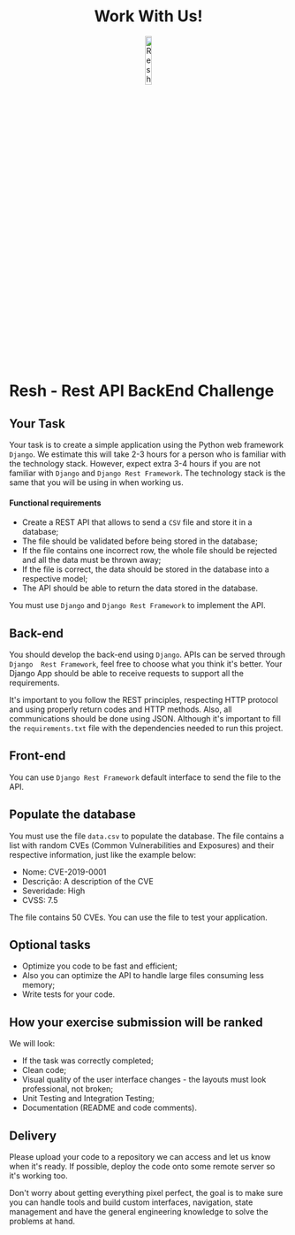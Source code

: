 <h1 align="center">Work With Us!</h1>

<p align="center">
  <img alt="Resh Logo" src="https://resh.com.br/wp-content/uploads/2021/01/logo-dark-novo-1.png" width="15%" height="15%" />
</p>

# Resh - Rest API BackEnd Challenge


## Your Task
Your task is to create a simple application using the Python web framework `Django`. 
We estimate this will take 2-3 hours for a person who is familiar with 
the technology stack. However, expect extra 3-4 hours if you are not familiar
with `Django` and `Django Rest Framework`. The technology stack is the same that you will be using
in when working us.

#### Functional requirements
 - Create a REST API that allows to send a `CSV` file and store it in a database;
 - The file should be validated before being stored in the database;
 - If the file contains one incorrect row, the whole file should be rejected and 
all the data must be thrown away;
 - If the file is correct, the data should be stored in the database into a respective model;
 - The API should be able to return the data stored in the database.

You must use `Django` and `Django Rest Framework` to implement the API.

## Back-end
You should develop the back-end using `Django`. APIs can be served through `Django 
Rest Framework`, feel free to choose what you think it's better. Your Django App 
should be able to receive requests to support all the requirements.

It's important to you follow the REST principles, respecting HTTP protocol and 
using properly return codes and HTTP methods. Also, all communications should 
be done using JSON. Although it's important to fill the `requirements.txt`
file with the dependencies needed to run this project.


## Front-end
You can use `Django Rest Framework` default interface to send the file to the API.


## Populate the database
You must use the file `data.csv` to populate the database. The file contains
a list with random CVEs (Common Vulnerabilities and Exposures) and their respective
information, just like the example below:
- Nome: CVE-2019-0001
- Descrição: A description of the CVE
- Severidade: High
- CVSS: 7.5

The file contains 50 CVEs. You can use the file to test your application.

## Optional tasks
* Optimize you code to be fast and efficient;
* Also you can optimize the API to handle large files consuming less memory;
* Write tests for your code.

## How your exercise submission will be ranked

We will look:

* If the task was correctly completed;
* Clean code;
* Visual quality of the user interface changes - the layouts must look 
professional, not broken;
* Unit Testing and Integration Testing;
* Documentation (README and code comments).

## Delivery

Please upload your code to a repository we can access and let us know when 
it's ready. If possible, deploy the code onto some remote server so it's 
working too.

Don't worry about getting everything pixel perfect, the goal is to make 
sure you can handle tools and build custom interfaces, navigation, state
management and have the general engineering knowledge to solve the problems
at hand.
